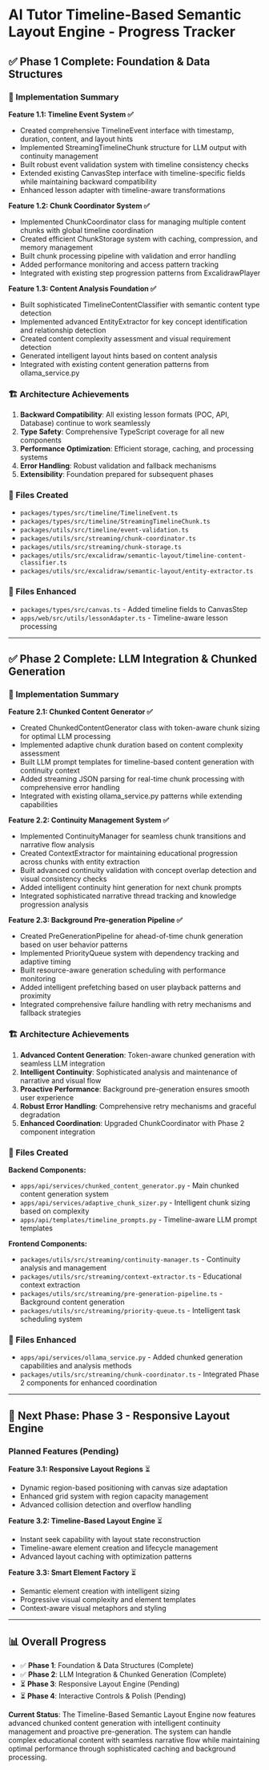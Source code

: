 # AI Tutor Timeline-Based Semantic Layout Engine - Progress Tracker

## ✅ Phase 1 Complete: Foundation & Data Structures

### 🎯 Implementation Summary

**Feature 1.1: Timeline Event System ✅**
- Created comprehensive TimelineEvent interface with timestamp, duration, content, and layout hints
- Implemented StreamingTimelineChunk structure for LLM output with continuity management
- Built robust event validation system with timeline consistency checks
- Extended existing CanvasStep interface with timeline-specific fields while maintaining backward compatibility
- Enhanced lesson adapter with timeline-aware transformations

**Feature 1.2: Chunk Coordinator System ✅**
- Implemented ChunkCoordinator class for managing multiple content chunks with global timeline coordination
- Created efficient ChunkStorage system with caching, compression, and memory management
- Built chunk processing pipeline with validation and error handling
- Added performance monitoring and access pattern tracking
- Integrated with existing step progression patterns from ExcalidrawPlayer

**Feature 1.3: Content Analysis Foundation ✅**
- Built sophisticated TimelineContentClassifier with semantic content type detection
- Implemented advanced EntityExtractor for key concept identification and relationship detection
- Created content complexity assessment and visual requirement detection
- Generated intelligent layout hints based on content analysis
- Integrated with existing content generation patterns from ollama_service.py

### 🏗️ Architecture Achievements

1. **Backward Compatibility**: All existing lesson formats (POC, API, Database) continue to work seamlessly
2. **Type Safety**: Comprehensive TypeScript coverage for all new components
3. **Performance Optimization**: Efficient storage, caching, and processing systems
4. **Error Handling**: Robust validation and fallback mechanisms
5. **Extensibility**: Foundation prepared for subsequent phases

### 📁 Files Created

- `packages/types/src/timeline/TimelineEvent.ts`
- `packages/types/src/timeline/StreamingTimelineChunk.ts`
- `packages/utils/src/timeline/event-validation.ts`
- `packages/utils/src/streaming/chunk-coordinator.ts`
- `packages/utils/src/streaming/chunk-storage.ts`
- `packages/utils/src/excalidraw/semantic-layout/timeline-content-classifier.ts`
- `packages/utils/src/excalidraw/semantic-layout/entity-extractor.ts`

### 🔄 Files Enhanced

- `packages/types/src/canvas.ts` - Added timeline fields to CanvasStep
- `apps/web/src/utils/lessonAdapter.ts` - Timeline-aware lesson processing

---

## ✅ Phase 2 Complete: LLM Integration & Chunked Generation

### 🎯 Implementation Summary

**Feature 2.1: Chunked Content Generator ✅**
- Created ChunkedContentGenerator class with token-aware chunk sizing for optimal LLM processing
- Implemented adaptive chunk duration based on content complexity assessment
- Built LLM prompt templates for timeline-based content generation with continuity context
- Added streaming JSON parsing for real-time chunk processing with comprehensive error handling
- Integrated with existing ollama_service.py patterns while extending capabilities

**Feature 2.2: Continuity Management System ✅**
- Implemented ContinuityManager for seamless chunk transitions and narrative flow analysis
- Created ContextExtractor for maintaining educational progression across chunks with entity extraction
- Built advanced continuity validation with concept overlap detection and visual consistency checks
- Added intelligent continuity hint generation for next chunk prompts
- Integrated sophisticated narrative thread tracking and knowledge progression analysis

**Feature 2.3: Background Pre-generation Pipeline ✅**
- Created PreGenerationPipeline for ahead-of-time chunk generation based on user behavior patterns
- Implemented PriorityQueue system with dependency tracking and adaptive timing
- Built resource-aware generation scheduling with performance monitoring
- Added intelligent prefetching based on user playback patterns and proximity
- Integrated comprehensive failure handling with retry mechanisms and fallback strategies

### 🏗️ Architecture Achievements

1. **Advanced Content Generation**: Token-aware chunked generation with seamless LLM integration
2. **Intelligent Continuity**: Sophisticated analysis and maintenance of narrative and visual flow
3. **Proactive Performance**: Background pre-generation ensures smooth user experience
4. **Robust Error Handling**: Comprehensive retry mechanisms and graceful degradation
5. **Enhanced Coordination**: Upgraded ChunkCoordinator with Phase 2 component integration

### 📁 Files Created

**Backend Components:**
- `apps/api/services/chunked_content_generator.py` - Main chunked content generation system
- `apps/api/services/adaptive_chunk_sizer.py` - Intelligent chunk sizing based on complexity
- `apps/api/templates/timeline_prompts.py` - Timeline-aware LLM prompt templates

**Frontend Components:**
- `packages/utils/src/streaming/continuity-manager.ts` - Continuity analysis and management
- `packages/utils/src/streaming/context-extractor.ts` - Educational context extraction
- `packages/utils/src/streaming/pre-generation-pipeline.ts` - Background content generation
- `packages/utils/src/streaming/priority-queue.ts` - Intelligent task scheduling system

### 🔄 Files Enhanced

- `apps/api/services/ollama_service.py` - Added chunked generation capabilities and analysis methods
- `packages/utils/src/streaming/chunk-coordinator.ts` - Integrated Phase 2 components for enhanced coordination

---

## 🚀 Next Phase: Phase 3 - Responsive Layout Engine

### Planned Features (Pending)

**Feature 3.1: Responsive Layout Regions** ⏳
- Dynamic region-based positioning with canvas size adaptation
- Enhanced grid system with region capacity management
- Advanced collision detection and overflow handling

**Feature 3.2: Timeline-Based Layout Engine** ⏳
- Instant seek capability with layout state reconstruction
- Timeline-aware element creation and lifecycle management
- Advanced layout caching with optimization patterns

**Feature 3.3: Smart Element Factory** ⏳
- Semantic element creation with intelligent sizing
- Progressive visual complexity and element templates
- Context-aware visual metaphors and styling

---

## 📊 Overall Progress

- ✅ **Phase 1**: Foundation & Data Structures (Complete)
- ✅ **Phase 2**: LLM Integration & Chunked Generation (Complete)
- ⏳ **Phase 3**: Responsive Layout Engine (Pending)
- ⏳ **Phase 4**: Interactive Controls & Polish (Pending)

**Current Status**: The Timeline-Based Semantic Layout Engine now features advanced chunked content generation with intelligent continuity management and proactive pre-generation. The system can handle complex educational content with seamless narrative flow while maintaining optimal performance through sophisticated caching and background processing.